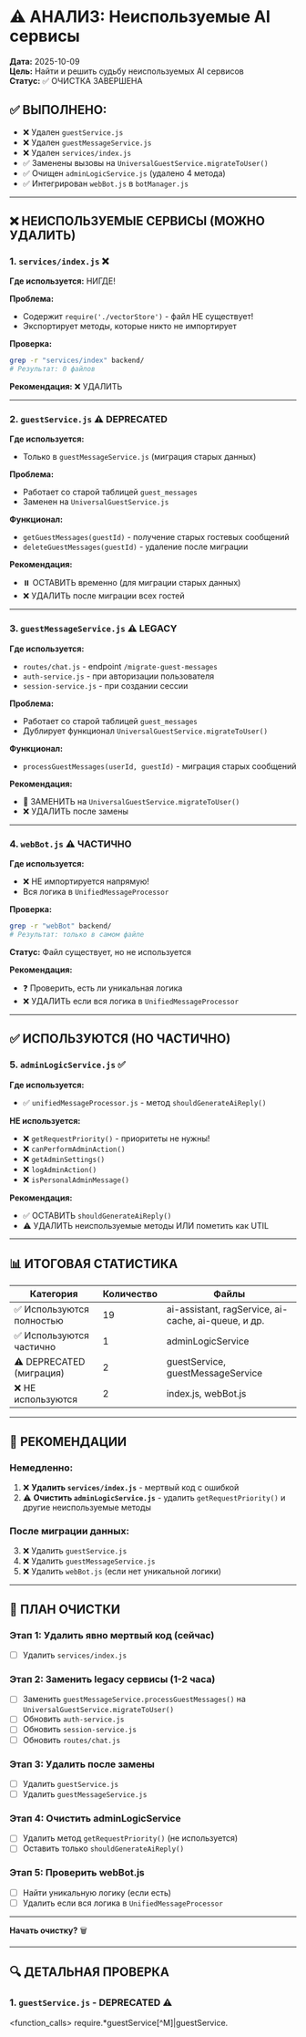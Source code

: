 # ⚠️ АНАЛИЗ: Неиспользуемые AI сервисы

**Дата:** 2025-10-09  
**Цель:** Найти и решить судьбу неиспользуемых AI сервисов  
**Статус:** ✅ ОЧИСТКА ЗАВЕРШЕНА

## ✅ **ВЫПОЛНЕНО:**
- ❌ Удален `guestService.js`
- ❌ Удален `guestMessageService.js`  
- ❌ Удален `services/index.js`
- ✅ Заменены вызовы на `UniversalGuestService.migrateToUser()`
- ✅ Очищен `adminLogicService.js` (удалено 4 метода)
- ✅ Интегрирован `webBot.js` в `botManager.js`

---

## ❌ **НЕИСПОЛЬЗУЕМЫЕ СЕРВИСЫ (МОЖНО УДАЛИТЬ)**

### **1. `services/index.js`** ❌

**Где используется:** НИГДЕ!

**Проблема:**
- Содержит `require('./vectorStore')` - файл НЕ существует!
- Экспортирует методы, которые никто не импортирует

**Проверка:**
```bash
grep -r "services/index" backend/
# Результат: 0 файлов
```

**Рекомендация:** ❌ УДАЛИТЬ

---

### **2. `guestService.js`** ⚠️ DEPRECATED

**Где используется:**
- Только в `guestMessageService.js` (миграция старых данных)

**Проблема:**
- Работает со старой таблицей `guest_messages`
- Заменен на `UniversalGuestService.js`

**Функционал:**
- `getGuestMessages(guestId)` - получение старых гостевых сообщений
- `deleteGuestMessages(guestId)` - удаление после миграции

**Рекомендация:** 
- ⏸️ ОСТАВИТЬ временно (для миграции старых данных)
- ❌ УДАЛИТЬ после миграции всех гостей

---

### **3. `guestMessageService.js`** ⚠️ LEGACY

**Где используется:**
- `routes/chat.js` - endpoint `/migrate-guest-messages`
- `auth-service.js` - при авторизации пользователя
- `session-service.js` - при создании сессии

**Проблема:**
- Работает со старой таблицей `guest_messages`
- Дублирует функционал `UniversalGuestService.migrateToUser()`

**Функционал:**
- `processGuestMessages(userId, guestId)` - миграция старых сообщений

**Рекомендация:**
- 🔄 ЗАМЕНИТЬ на `UniversalGuestService.migrateToUser()`
- ❌ УДАЛИТЬ после замены

---

### **4. `webBot.js`** ⚠️ ЧАСТИЧНО

**Где используется:**
- ❌ НЕ импортируется напрямую!
- Вся логика в `UnifiedMessageProcessor`

**Проверка:**
```bash
grep -r "webBot" backend/
# Результат: только в самом файле
```

**Статус:** Файл существует, но не используется

**Рекомендация:**
- ❓ Проверить, есть ли уникальная логика
- ❌ УДАЛИТЬ если вся логика в `UnifiedMessageProcessor`

---

## ✅ **ИСПОЛЬЗУЮТСЯ (НО ЧАСТИЧНО)**

### **5. `adminLogicService.js`** ✅

**Где используется:**
- ✅ `unifiedMessageProcessor.js` - метод `shouldGenerateAiReply()`

**НЕ используется:**
- ❌ `getRequestPriority()` - приоритеты не нужны!
- ❌ `canPerformAdminAction()`
- ❌ `getAdminSettings()`
- ❌ `logAdminAction()`
- ❌ `isPersonalAdminMessage()`

**Рекомендация:**
- ✅ ОСТАВИТЬ `shouldGenerateAiReply()`
- ⚠️ УДАЛИТЬ неиспользуемые методы ИЛИ пометить как UTIL

---

## 📊 **ИТОГОВАЯ СТАТИСТИКА**

| Категория | Количество | Файлы |
|-----------|-----------|-------|
| ✅ Используются полностью | 19 | ai-assistant, ragService, ai-cache, ai-queue, и др. |
| ✅ Используются частично | 1 | adminLogicService |
| ⚠️ DEPRECATED (миграция) | 2 | guestService, guestMessageService |
| ❌ НЕ используются | 2 | index.js, webBot.js |

---

## 🎯 **РЕКОМЕНДАЦИИ**

### **Немедленно:**
1. ❌ **Удалить `services/index.js`** - мертвый код с ошибкой
2. ⚠️ **Очистить `adminLogicService.js`** - удалить `getRequestPriority()` и другие неиспользуемые методы

### **После миграции данных:**
3. ❌ Удалить `guestService.js`
4. ❌ Удалить `guestMessageService.js`
5. ❌ Удалить `webBot.js` (если нет уникальной логики)

---

## 🔧 **ПЛАН ОЧИСТКИ**

### **Этап 1: Удалить явно мертвый код** (сейчас)
- [ ] Удалить `services/index.js`

### **Этап 2: Заменить legacy сервисы** (1-2 часа)
- [ ] Заменить `guestMessageService.processGuestMessages()` на `UniversalGuestService.migrateToUser()`
- [ ] Обновить `auth-service.js`
- [ ] Обновить `session-service.js`
- [ ] Обновить `routes/chat.js`

### **Этап 3: Удалить после замены**
- [ ] Удалить `guestService.js`
- [ ] Удалить `guestMessageService.js`

### **Этап 4: Очистить adminLogicService**
- [ ] Удалить метод `getRequestPriority()` (не используется)
- [ ] Оставить только `shouldGenerateAiReply()`

### **Этап 5: Проверить webBot.js**
- [ ] Найти уникальную логику (если есть)
- [ ] Удалить если вся логика в `UnifiedMessageProcessor`

---

**Начать очистку?** 🗑️

---

## 🔍 **ДЕТАЛЬНАЯ ПРОВЕРКА**

### **1. `guestService.js` - DEPRECATED** ⚠️

<function_calls>
<invoke name="grep">
<parameter name="pattern">require.*guestService[^M]|guestService\.
